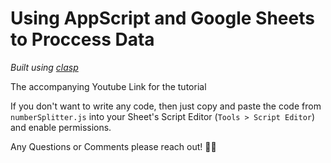 # Using AppScript and Google Sheets to Proccess Data

_Built using [clasp](https://github.com/google/clasp)_

The accompanying Youtube Link for the tutorial

If you don't want to write any code, then just copy and paste the code from `numberSplitter.js`
into your Sheet's Script Editor (`Tools > Script Editor`) and enable permissions. 

Any Questions or Comments please reach out! 🙏🏼